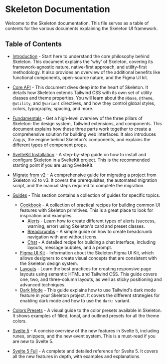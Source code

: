 # Skeleton Documentation

Welcome to the Skeleton documentation. This file serves as a table of contents for the various documents explaining the Skeleton UI framework.

## Table of Contents

*   [Introduction](./skeleton-introduction.md) - Start here to understand the core philosophy behind Skeleton. This document explains the 'why' of Skeleton, covering its framework-agnostic nature, native-first approach, and utility-first methodology. It also provides an overview of the additional benefits like functional components, open-source nature, and the Figma UI kit.

*   [Core API](./skeleton-core-api.md) - This document dives deep into the heart of Skeleton. It details how Skeleton extends Tailwind CSS with its own set of utility classes and theme properties. You will learn about the `@base`, `@theme`, `@utility`, and `@variant` directives, and how they control global styles, colors, typography, spacing, and more.

*   [Fundamentals](./skeleton-fundamentals.md) - Get a high-level overview of the three pillars of Skeleton: the design system, Tailwind extensions, and components. This document explains how these three parts work together to create a comprehensive solution for building web interfaces. It also introduces Zag.js, the engine behind Skeleton's components, and explains the different types of component props.

*   [SvelteKit Installation](./skeleton-sveltekit-installation.md) - A step-by-step guide on how to install and configure Skeleton in a SvelteKit project. This is the recommended starting point if you are using SvelteKit.

*   [Migrate from v2](./skeleton-migrate-from-v2.md) - A comprehensive guide for migrating a project from Skeleton v2 to v3. It covers the prerequisites, the automated migration script, and the manual steps required to complete the migration.

*   [Guides](./skeleton-guides.md) - This section contains a collection of guides for specific topics.
    *   [Cookbook](./skeleton-cookbook.md) - A collection of practical recipes for building common UI features with Skeleton primitives. This is a great place to look for inspiration and examples.
        *   [Alerts](./skeleton-cookbook-alerts.md) - Learn how to create different types of alerts (success, warning, error) using Skeleton's card and preset classes.
        *   [Breadcrumbs](./skeleton-cookbook-breadcrumbs.md) - A simple guide on how to create breadcrumb navigation with and without icons.
        *   [Chat](./skeleton-cookbook-chat.md) - A detailed recipe for building a chat interface, including layouts, message bubbles, and a prompt.
    *   [Figma UI Kit](./skeleton-figma-uikit.md) - Information about the Skeleton Figma UI Kit, which allows designers to create visual concepts that are consistent with the Skeleton design system.
    *   [Layouts](./skeleton-layouts.md) - Learn the best practices for creating responsive page layouts using semantic HTML and Tailwind CSS. This guide covers one, two, and three-column layouts, as well as sticky positioning and advanced techniques.
    *   [Dark Mode](./skeleton-dark-mode.md) - This guide explains how to use Tailwind's dark mode feature in your Skeleton project. It covers the different strategies for enabling dark mode and how to use the `dark:` variant.

*   [Colors Presets](./skeleton-colors-presets.md) - A visual guide to the color presets available in Skeleton. It shows examples of filled, tonal, and outlined presets for all the theme colors.

*   [Svelte 5](./svelte5.md) - A concise overview of the new features in Svelte 5, including runes, snippets, and the new event system. This is a must-read if you are new to Svelte 5.

*   [Svelte 5 Full](./svelte5full.md) - A complete and detailed reference for Svelte 5. It covers all the new features in depth, with examples and explanations.